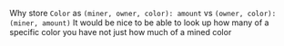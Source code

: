 Why store `Color` as `(miner, owner, color): amount` vs `(owner, color): (miner, amount)`
It would be nice to be able to look up how many of a specific color you have not just how much of a mined color